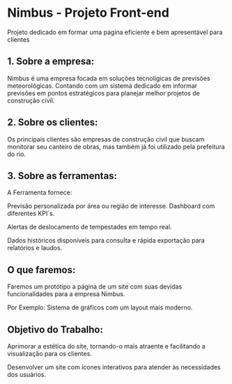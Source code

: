 # Nimbus - Projeto Front-end
Projeto dedicado em formar uma pagina eficiente e bem apresentável
para clientes

## 1. Sobre a empresa:
Nimbus é uma empresa focada em soluções tecnolígicas de previsões meteorológicas.
Contando com um sistema dedicado em informar previsões em pontos estratégicos
para planejar melhor projetos de construção civíl.

## 2. Sobre os clientes:
Os principais clientes são empresas de construção civil que buscam monitorar seu canteiro de obras,
mas também já foi utilizado pela prefeitura do rio. 

## 3. Sobre as ferramentas:
A Ferramenta fornece:

Previsão personalizada por área ou região de interesse. Dashboard com diferentes KPI`s.

Alertas de deslocamento de tempestades em tempo real.

Dados históricos disponíveis para consulta e rápida exportação para relatórios e laudos.

## O que faremos:
Faremos um protótipo a página de um site com suas devidas funcionalidades para a empresa Nimbus.

Por Exemplo: Sistema de gráficos com um layout mais moderno.

## Objetivo do Trabalho:
Aprimorar a estética do site, tornando-o mais atraente e facilitando a visualização para os clientes.

Desenvolver um site com ícones interativos para atender às necessidades dos usuários.

